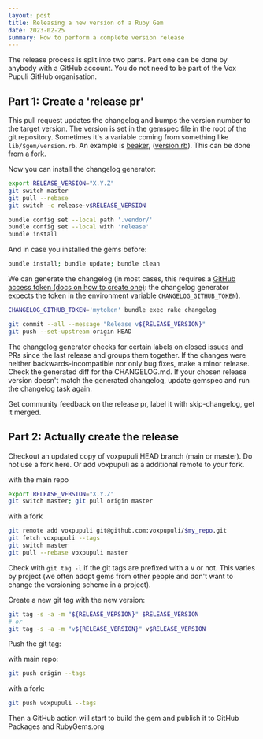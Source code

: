 ```yaml
---
layout: post
title: Releasing a new version of a Ruby Gem
date: 2023-02-25
summary: How to perform a complete version release
---
```


The release process is split into two parts.
Part one can be done by anybody with a GitHub account.
You do not need to be part of the Vox Pupuli GitHub organisation.

## Part 1: Create a 'release pr'

This pull request updates the changelog and bumps the version number to the target version.
The version is set in the gemspec file in the root of the git repository.
Sometimes it's a variable coming from something like `lib/$gem/version.rb`.
An example is [beaker](https://github.com/voxpupuli/beaker/blob/f60ac9413f9c7976a6645ef9e1dd2afbcc6542de/beaker.gemspec#L8), ([version.rb](https://github.com/voxpupuli/beaker/blob/master/lib/beaker/version.rb#L3)).
This can be done from a fork.

Now you can install the changelog generator:

```bash
export RELEASE_VERSION="X.Y.Z"
git switch master
git pull --rebase
git switch -c release-v$RELEASE_VERSION

bundle config set --local path '.vendor/'
bundle config set --local with 'release'
bundle install
```

And in case you installed the gems before:

```bash
bundle install; bundle update; bundle clean
```

We can generate the changelog (in most cases, this requires a [GitHub access token (docs on how to create one)](https://help.github.com/en/github/authenticating-to-github/creating-a-personal-access-token-for-the-command-line): the changelog generator expects the token in the environment variable `CHANGELOG_GITHUB_TOKEN`).

```bash
CHANGELOG_GITHUB_TOKEN='mytoken' bundle exec rake changelog

git commit --all --message "Release v${RELEASE_VERSION}"
git push --set-upstream origin HEAD
```

The changelog generator checks for certain labels on closed issues and PRs since the last release and groups them together.
If the changes were neither backwards-incompatible nor only bug fixes, make a minor release.
Check the generated diff for the CHANGELOG.md.
If your chosen release version doesn't match the generated changelog, update gemspec and run the changelog task again.

Get community feedback on the release pr, label it with skip-changelog, get it merged.

## Part 2: Actually create the release

Checkout an updated copy of voxpupuli HEAD branch (main or master).
Do not use a fork here.
Or add voxpupuli as a additional remote to your fork.

with the main repo

```bash
export RELEASE_VERSION="X.Y.Z"
git switch master; git pull origin master
```

with a fork

```bash
git remote add voxpupuli git@github.com:voxpupuli/$my_repo.git
git fetch voxpupuli --tags
git switch master
git pull --rebase voxpupuli master
```

Check with `git tag -l` if the git tags are prefixed with a v or not.
This varies by project (we often adopt gems from other people and don't want to change the versioning scheme in a project).

Create a new git tag with the new version:

```bash
git tag -s -a -m "${RELEASE_VERSION}" $RELEASE_VERSION
# or
git tag -s -a -m "v${RELEASE_VERSION}" v$RELEASE_VERSION
```

Push the git tag:

with main repo:

```bash
git push origin --tags
```

with a fork:

```bash
git push voxpupuli --tags
```

Then a GitHub action will start to build the gem and publish it to GitHub Packages and RubyGems.org
